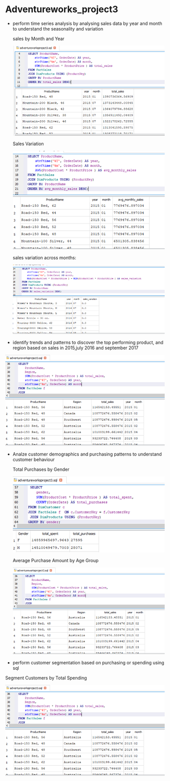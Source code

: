 # Adventureworks_project3

- perform time series analysis by analysing sales data by year and month to understand the seasonality and variation
  
   sales by Month and Year

  ![](salesbymonth.png)
  
   Sales Variation

   ![](salesvarition.png)

   sales variation across months:

   ![](varitionaccrossmonth.png)


- identify trends and patterns to discover the top performing  product, and region based on sales in 2015,july 2016 and september 2017

 ![](region.png)


 - Analze customer demographics and purchasing patterns to understand customer behaviour
   

   Total Purchases by Gender

   
   ![](gender.png)


    Average Purchase Amount by Age Group


    ![](region.png)


-  perform customer segmentation based on purchasing or spending using sql

  
  Segment Customers by Total Spending

  ![](region.png)
